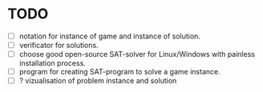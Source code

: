 TODO
====

- [ ] notation for instance of game and instance of solution.
- [ ] verificator for solutions.
- [ ] choose good open-source SAT-solver for Linux/Windows with painless installation process.
- [ ] program for creating SAT-program to solve a game instance.
- [ ] ? vizualisation of problem instance and solution 
